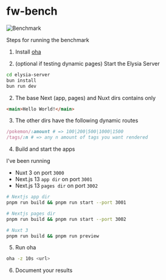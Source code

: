 # fw-bench
![Benchmark](https://github.com/icarusgk/fw-bench/assets/38413630/31508750-f497-4ccb-ab48-99b2d8343962)

Steps for running the benchmark

1. Install [oha](https://github.com/hatoo/oha)

2. (optional if testing dynamic pages) Start the Elysia Server

```bash
cd elysia-server
bun install
bun run dev
```

2. The base Next (app, pages) and Nuxt dirs contains only

```html
<main>Hello World!</main>
```

3. The other dirs have the following dynamic routes

```ruby <~ For better syntax highlighting, ignore --> 
/pokemon/:amount # => 100|200|500|1000|1500
/tags/:n # => any n amount of tags you want rendered
```

4. Build and start the apps

I've been running 
- Nuxt 3 on port `3000`
- Next.js 13 `app dir` on port `3001`
- Next.js 13 `pages dir` on port `3002`

```bash
# Nextjs app dir
pnpm run build && pnpm run start --port 3001

# Nextjs pages dir
pnpm run build && pnpm run start --port 3002

# Nuxt 3
pnpm run build && pnpm run preview
```


5. Run oha
```bash
oha -z 10s <url>
```

6. Document your results
